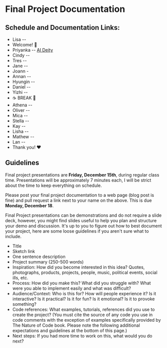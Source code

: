 # Final Project Documentation

## Schedule and Documentation Links:

- Lisa --
- Welcome! 👋
- Priyanka -- [AI Deity](https://www.priyankamakin.com/blog/itp-programming-a2z-final-project-progress)
- Cindy --
- Tres --
- Jane --
- Joann - 
- Annan --
- Hyungin --
- Daniel -- 
- Yizhi --
- ☕️ BREAK 🍹
- Athena --
- Oliver --
- Mica -- 
- Stella --
- Kay --
- Lisha --
- Mathew -- 
- Lan -- 
- Thank you! ❤️

## Guidelines

Final project presentations are **Friday, December 15th**, during regular class time. Presentations will be approximately 7 minutes each, I will be strict about the time to keep everything on schedule.

Please post your final project documentation to a web page (blog post is fine) and pull request a link next to your name on the above. This is due **Monday, December 18**.

Final Project presentations can be demonstrations and do not require a slide deck, however, you might find slides useful to help you plan and structure your demo and discussion. It's up to you to figure out how to best document your project, here are some loose guidelines if you aren't sure what to include.

- Title
- Sketch link
- One sentence description
- Project summary (250-500 words)
- Inspiration: How did you become interested in this idea? Quotes, photographs, products, projects, people, music, political events, social ills, etc.
- Process: How did you make this? What did you struggle with? What were you able to implement easily and what was difficult?
- Audience/Context: Who is this for? How will people experience it? Is it interactive? Is it practical? Is it for fun? Is it emotional? Is it to provoke something?
- Code references: What examples, tutorials, references did you use to create the project? (You must cite the source of any code you use in code comments with the exception of examples specifically provided by The Nature of Code book. Please note the following additional expectations and guidelines at the bottom of this page.)
- Next steps: If you had more time to work on this, what would you do next?
